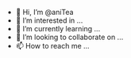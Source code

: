 - 👋 Hi, I’m @aniTea
- 👀 I’m interested in ...
- 🌱 I’m currently learning ...
- 💞️ I’m looking to collaborate on ...
- 📫 How to reach me ...

<!---
aniTea/aniTea is a ✨ special ✨ repository because its `README.md` (this file) appears on your GitHub profile.
You can click the Preview link to take a look at your changes.
--->

